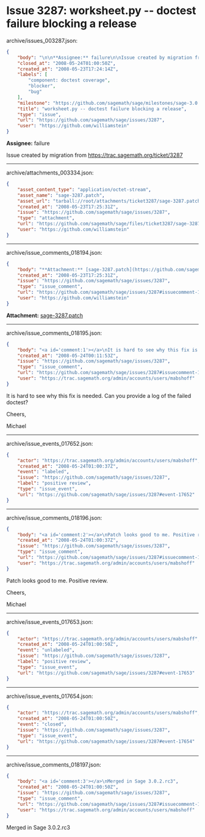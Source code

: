# Issue 3287: worksheet.py -- doctest failure blocking a release

archive/issues_003287.json:
```json
{
    "body": "\n\n**Assignee:** failure\n\nIssue created by migration from https://trac.sagemath.org/ticket/3287\n\n",
    "closed_at": "2008-05-24T01:00:50Z",
    "created_at": "2008-05-23T17:24:14Z",
    "labels": [
        "component: doctest coverage",
        "blocker",
        "bug"
    ],
    "milestone": "https://github.com/sagemath/sage/milestones/sage-3.0.2",
    "title": "worksheet.py -- doctest failure blocking a release",
    "type": "issue",
    "url": "https://github.com/sagemath/sage/issues/3287",
    "user": "https://github.com/williamstein"
}
```


**Assignee:** failure

Issue created by migration from https://trac.sagemath.org/ticket/3287





---

archive/attachments_003334.json:
```json
{
    "asset_content_type": "application/octet-stream",
    "asset_name": "sage-3287.patch",
    "asset_url": "tarball://root/attachments/ticket3287/sage-3287.patch",
    "created_at": "2008-05-23T17:25:31Z",
    "issue": "https://github.com/sagemath/sage/issues/3287",
    "type": "attachment",
    "url": "https://github.com/sagemath/sage/files/ticket3287/sage-3287.patch",
    "user": "https://github.com/williamstein"
}
```



---

archive/issue_comments_018194.json:
```json
{
    "body": "**Attachment:** [sage-3287.patch](https://github.com/sagemath/sage/files/ticket3287/sage-3287.patch)",
    "created_at": "2008-05-23T17:25:31Z",
    "issue": "https://github.com/sagemath/sage/issues/3287",
    "type": "issue_comment",
    "url": "https://github.com/sagemath/sage/issues/3287#issuecomment-18194",
    "user": "https://github.com/williamstein"
}
```

**Attachment:** [sage-3287.patch](https://github.com/sagemath/sage/files/ticket3287/sage-3287.patch)



---

archive/issue_comments_018195.json:
```json
{
    "body": "<a id='comment:1'></a>\nIt is hard to see why this fix is needed. Can you provide a log of the failed doctest?\n\nCheers,\n\nMichael",
    "created_at": "2008-05-24T00:11:53Z",
    "issue": "https://github.com/sagemath/sage/issues/3287",
    "type": "issue_comment",
    "url": "https://github.com/sagemath/sage/issues/3287#issuecomment-18195",
    "user": "https://trac.sagemath.org/admin/accounts/users/mabshoff"
}
```

<a id='comment:1'></a>
It is hard to see why this fix is needed. Can you provide a log of the failed doctest?

Cheers,

Michael



---

archive/issue_events_017652.json:
```json
{
    "actor": "https://trac.sagemath.org/admin/accounts/users/mabshoff",
    "created_at": "2008-05-24T01:00:37Z",
    "event": "labeled",
    "issue": "https://github.com/sagemath/sage/issues/3287",
    "label": "positive review",
    "type": "issue_event",
    "url": "https://github.com/sagemath/sage/issues/3287#event-17652"
}
```



---

archive/issue_comments_018196.json:
```json
{
    "body": "<a id='comment:2'></a>\nPatch looks good to me. Positive review.\n\nCheers,\n\nMichael",
    "created_at": "2008-05-24T01:00:37Z",
    "issue": "https://github.com/sagemath/sage/issues/3287",
    "type": "issue_comment",
    "url": "https://github.com/sagemath/sage/issues/3287#issuecomment-18196",
    "user": "https://trac.sagemath.org/admin/accounts/users/mabshoff"
}
```

<a id='comment:2'></a>
Patch looks good to me. Positive review.

Cheers,

Michael



---

archive/issue_events_017653.json:
```json
{
    "actor": "https://trac.sagemath.org/admin/accounts/users/mabshoff",
    "created_at": "2008-05-24T01:00:50Z",
    "event": "unlabeled",
    "issue": "https://github.com/sagemath/sage/issues/3287",
    "label": "positive review",
    "type": "issue_event",
    "url": "https://github.com/sagemath/sage/issues/3287#event-17653"
}
```



---

archive/issue_events_017654.json:
```json
{
    "actor": "https://trac.sagemath.org/admin/accounts/users/mabshoff",
    "created_at": "2008-05-24T01:00:50Z",
    "event": "closed",
    "issue": "https://github.com/sagemath/sage/issues/3287",
    "type": "issue_event",
    "url": "https://github.com/sagemath/sage/issues/3287#event-17654"
}
```



---

archive/issue_comments_018197.json:
```json
{
    "body": "<a id='comment:3'></a>\nMerged in Sage 3.0.2.rc3",
    "created_at": "2008-05-24T01:00:50Z",
    "issue": "https://github.com/sagemath/sage/issues/3287",
    "type": "issue_comment",
    "url": "https://github.com/sagemath/sage/issues/3287#issuecomment-18197",
    "user": "https://trac.sagemath.org/admin/accounts/users/mabshoff"
}
```

<a id='comment:3'></a>
Merged in Sage 3.0.2.rc3
